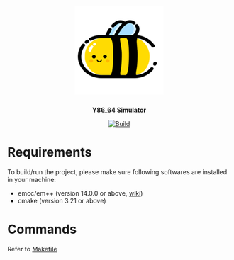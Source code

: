 <h1 align="center">
  <a href="https://littlebee1024.github.io/lbee_simulator/">
    <img alt="Logo" src=".github/logo.png" width="200">
  </a>
</h1>

<p align="center">
  <strong>
  Y86_64 Simulator
  </strong>
</p>

<p align="center">
  <a href="https://github.com/LittleBee1024/lbee_simulator/actions"><img
    src="https://github.com/LittleBee1024/lbee_simulator/workflows/build/badge.svg"
    alt="Build"
  /></a>
</p>

# Requirements
To build/run the project, please make sure following softwares are installed in your machine:
* emcc/em++ (version 14.0.0 or above, [wiki](https://emscripten.org/index.html))
* cmake (version 3.21 or above)

# Commands
Refer to [Makefile](Makefile)

